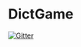# DictGame

[![Gitter](https://badges.gitter.im/Join%20Chat.svg)](https://gitter.im/mathdroid/DictGame?utm_source=badge&utm_medium=badge&utm_campaign=pr-badge&utm_content=badge)
